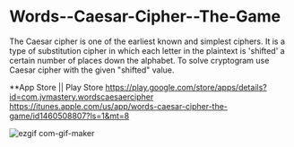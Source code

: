 # Words--Caesar-Cipher--The-Game

The Caesar cipher is one of the earliest known and simplest ciphers. It is a type of substitution cipher in which each letter in the plaintext is 'shifted' a certain number of places down the alphabet. To solve cryptogram use  Caesar cipher with the given "shifted"  value.

**App Store || Play Store
https://play.google.com/store/apps/details?id=com.jvmastery.wordscaesaercipher
https://itunes.apple.com/us/app/words-caesar-cipher-the-game/id1460508807?ls=1&mt=8


![ezgif com-gif-maker](https://user-images.githubusercontent.com/42827967/57188162-f1747800-6ec7-11e9-8102-ec7f11165467.gif)
